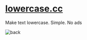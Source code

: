 # [lowercase.cc](https://lowercase.cc)

Make text lowercase. Simple. No ads

![back](https://github.com/chausme/lowercase.cc/assets/8984203/bdc0f11c-c6e7-49e3-a880-57e1bb779142)
